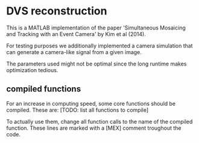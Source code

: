 # DVS reconstruction

This is a MATLAB implementation of the paper 'Simultaneous Mosaicing and
Tracking with an Event Camera' by Kim et al (2014).

For testing purposes we additionally implemented a camera simulation that can
generate a camera-like signal from a given image.

The parameters used might not be optimal since the long runtime makes
optimization tedious.


## compiled functions

For an increase in computing speed, some core functions should be compiled.
These are: [TODO: list all functions to compile]

To actually use them, change all function calls to the name of the compiled
function. These lines are marked with a [MEX] comment troughout the code.
